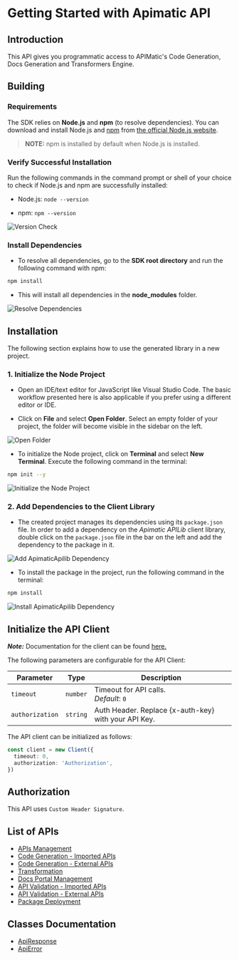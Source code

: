 
# Getting Started with Apimatic API

## Introduction

This API gives you programmatic access to APIMatic's Code Generation, Docs Generation and Transformers Engine.

## Building

### Requirements

The SDK relies on **Node.js** and **npm** (to resolve dependencies). You can download and install Node.js and [npm](https://www.npmjs.com/) from [the official Node.js website](https://nodejs.org/en/download/).

> **NOTE:** npm is installed by default when Node.js is installed.

### Verify Successful Installation

Run the following commands in the command prompt or shell of your choice to check if Node.js and npm are successfully installed:

* Node.js: `node --version`

* npm: `npm --version`

![Version Check](https://apidocs.io/illustration/typescript?workspaceFolder=ApimaticAPI&step=versionCheck)

### Install Dependencies

- To resolve all dependencies, go to the **SDK root directory** and run the following command with npm:

```bash
npm install
```

- This will install all dependencies in the **node_modules** folder.

![Resolve Dependencies](https://apidocs.io/illustration/typescript?workspaceFolder=ApimaticAPI&workspaceName=apimatic-apilib&step=resolveDependency)

## Installation

The following section explains how to use the generated library in a new project.

### 1. Initialize the Node Project

- Open an IDE/text editor for JavaScript like Visual Studio Code. The basic workflow presented here is also applicable if you prefer using a different editor or IDE.

- Click on **File** and select **Open Folder**. Select an empty folder of your project, the folder will become visible in the sidebar on the left.

![Open Folder](https://apidocs.io/illustration/typescript?step=openProject)

- To initialize the Node project, click on **Terminal** and select **New Terminal**. Execute the following command in the terminal:

```bash
npm init --y
```

![Initialize the Node Project](https://apidocs.io/illustration/typescript?step=initializeProject)

### 2. Add Dependencies to the Client Library

- The created project manages its dependencies using its `package.json` file. In order to add a dependency on the *Apimatic APILib* client library, double click on the `package.json` file in the bar on the left and add the dependency to the package in it.

![Add ApimaticApilib Dependency](https://apidocs.io/illustration/typescript?workspaceFolder=ApimaticAPI&workspaceName=apimatic-apilib&step=importDependency)

- To install the package in the project, run the following command in the terminal:

```bash
npm install
```

![Install ApimaticApilib Dependency](https://apidocs.io/illustration/typescript?step=installDependency)

## Initialize the API Client

**_Note:_** Documentation for the client can be found [here.](/doc/client.md)

The following parameters are configurable for the API Client:

| Parameter | Type | Description |
|  --- | --- | --- |
| `timeout` | `number` | Timeout for API calls.<br>*Default*: `0` |
| `authorization` | `string` | Auth Header. Replace {x-auth-key} with your API Key. |

The API client can be initialized as follows:

```ts
const client = new Client({
  timeout: 0,
  authorization: 'Authorization',
})
```

## Authorization

This API uses `Custom Header Signature`.

## List of APIs

* [APIs Management](/doc/controllers/apis-management.md)
* [Code Generation - Imported APIs](/doc/controllers/code-generation-imported-apis.md)
* [Code Generation - External APIs](/doc/controllers/code-generation-external-apis.md)
* [Transformation](/doc/controllers/transformation.md)
* [Docs Portal Management](/doc/controllers/docs-portal-management.md)
* [API Validation - Imported APIs](/doc/controllers/api-validation-imported-apis.md)
* [API Validation - External APIs](/doc/controllers/api-validation-external-apis.md)
* [Package Deployment](/doc/controllers/package-deployment.md)

## Classes Documentation

* [ApiResponse](/doc/api-response.md)
* [ApiError](/doc/api-error.md)

